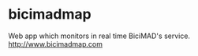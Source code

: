 bicimadmap
==========

Web app which monitors in real time BiciMAD's service. http://www.bicimadmap.com

